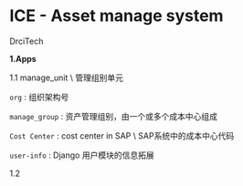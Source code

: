 # ICE - Asset manage system
DrciTech

**1.Apps**

1.1 manage_unit \  管理组别单元

`org` : 组织架构号

`manage_group` : 资产管理组别，由一个或多个成本中心组成

`Cost Center` : cost center in SAP \ SAP系统中的成本中心代码

`user-info` : Django 用户模块的信息拓展
 
 1.2   
